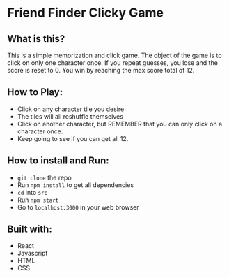 # Friend Finder Clicky Game

## What is this?

This is a simple memorization and click game. The object of the game is to click on only one character once.  If you repeat guesses, you lose and the score is reset to 0. You win by reaching the max score total of 12.

## How to Play:
- Click on any character tile you desire
- The tiles will all reshuffle themselves
- Click on another character, but REMEMBER that you can only click on a character once.
- Keep going to see if you can get all 12.

## How to install and Run:
- `git clone` the repo
- Run `npm install` to get all dependencies
- `cd` into `src`
- Run `npm start`
- Go to `localhost:3000` in your web browser

## Built with:
- React
- Javascript
- HTML
- CSS

 

